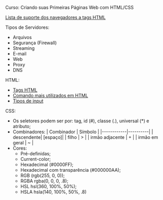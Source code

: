 Curso: Criando suas Primeiras Páginas Web com HTML/CSS

[Lista de suporte dos navegadores a tags HTML](https://www.w3schools.com/tags/ref_html_browsersupport.asp)

Tipos de Servidores:
- Arquivos
- Segurança (Firewall)
- Streaming
- E-mail
- Web
- Proxy
- DNS

HTML:
- [Tags HTML](https://developer.mozilla.org/pt-BR/docs/Web/HTML/Element)
- [Comando mais utilizados em HTML](https://blog.betrybe.com/desenvolvimento-web/comandos-e-tags-html/)
- [Tipos de input](https://www.w3schools.com/tags/tag_input.asp)

CSS:
- Os seletores podem ser por: tag, id (#), classe (.), universal (*) e atributo;
- Combinadores:
    | Combinador | Símbolo |
    |------------|----------|
    | descendente| [espaço]|
    | filho      |    >    |
    | irmão adjacente | +  |
    | irmão em geral |  ~  |
- Cores:
   - Pré-definidas;
   - Current-color;
   - Hexadecimal (#0000FF);
   - Hexadecimal com transparência (#000000AA);
   - RGB (rgb(255, 0, 0));
   - RGBA rgba(0, 0, 0, .8);
   - HSL hsl(360, 100%, 50%);
   - HSLA hsla(140, 100%, 50%, .8)


